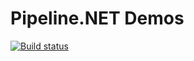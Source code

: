 # Pipeline.NET Demos

[![Build status](https://ci.appveyor.com/api/projects/status/lgika55qs25ttgdn?svg=true)](https://ci.appveyor.com/project/AvantPrime/pipeline-net-demos)